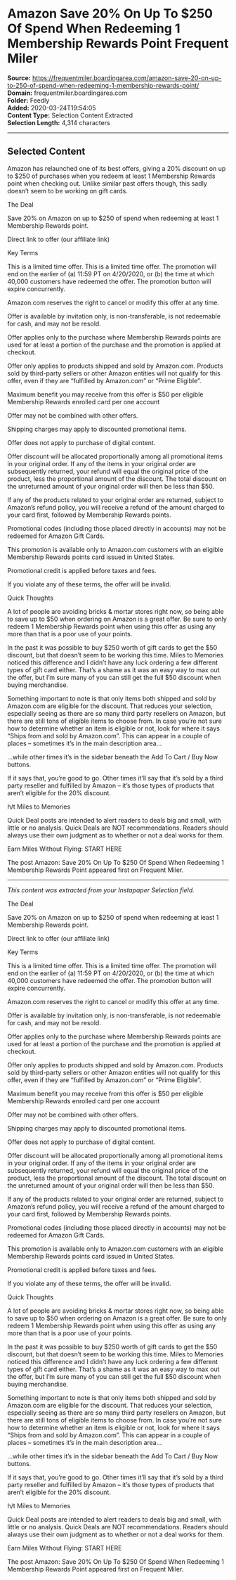 # Amazon Save 20% On Up To $250 Of Spend When Redeeming 1 Membership Rewards Point Frequent Miler

**Source:** https://frequentmiler.boardingarea.com/amazon-save-20-on-up-to-250-of-spend-when-redeeming-1-membership-rewards-point/  
**Domain:** frequentmiler.boardingarea.com  
**Folder:** Feedly  
**Added:** 2020-03-24T19:54:05  
**Content Type:** Selection Content Extracted  
**Selection Length:** 4,314 characters  


---

## Selected Content

Amazon has relaunched one of its best offers, giving a 20% discount on up to $250 of purchases when you redeem at least 1 Membership Rewards point when checking out. Unlike similar past offers though, this sadly doesn’t seem to be working on gift cards.

The Deal

Save 20% on Amazon on up to $250 of spend when redeeming at least 1 Membership Rewards point.

Direct link to offer (our affiliate link)

Key Terms

This is a limited time offer. This is a limited time offer. The promotion will end on the earlier of (a) 11:59 PT on 4/20/2020, or (b) the time at which 40,000 customers have redeemed the offer. The promotion button will expire concurrently.

Amazon.com reserves the right to cancel or modify this offer at any time.

Offer is available by invitation only, is non-transferable, is not redeemable for cash, and may not be resold.

Offer applies only to the purchase where Membership Rewards points are used for at least a portion of the purchase and the promotion is applied at checkout.

Offer only applies to products shipped and sold by Amazon.com. Products sold by third-party sellers or other Amazon entities will not qualify for this offer, even if they are “fulfilled by Amazon.com” or “Prime Eligible”.

Maximum benefit you may receive from this offer is $50 per eligible Membership Rewards enrolled card per one account

Offer may not be combined with other offers.

Shipping charges may apply to discounted promotional items.

Offer does not apply to purchase of digital content.

Offer discount will be allocated proportionally among all promotional items in your original order. If any of the items in your original order are subsequently returned, your refund will equal the original price of the product, less the proportional amount of the discount. The total discount on the unreturned amount of your original order will then be less than $50.

If any of the products related to your original order are returned, subject to Amazon’s refund policy, you will receive a refund of the amount charged to your card first, followed by Membership Rewards points.

Promotional codes (including those placed directly in accounts) may not be redeemed for Amazon Gift Cards.

This promotion is available only to Amazon.com customers with an eligible Membership Rewards points card issued in United States.

Promotional credit is applied before taxes and fees.

If you violate any of these terms, the offer will be invalid.

Quick Thoughts

A lot of people are avoiding bricks & mortar stores right now, so being able to save up to $50 when ordering on Amazon is a great offer. Be sure to only redeem 1 Membership Rewards point when using this offer as using any more than that is a poor use of your points.

In the past it was possible to buy $250 worth of gift cards to get the $50 discount, but that doesn’t seem to be working this time. Miles to Memories noticed this difference and I didn’t have any luck ordering a few different types of gift card either. That’s a shame as it was an easy way to max out the offer, but I’m sure many of you can still get the full $50 discount when buying merchandise.

Something important to note is that only items both shipped and sold by Amazon.com are eligible for the discount. That reduces your selection, especially seeing as there are so many third party resellers on Amazon, but there are still tons of eligible items to choose from. In case you’re not sure how to determine whether an item is eligible or not, look for where it says “Ships from and sold by Amazon.com”. This can appear in a couple of places – sometimes it’s in the main description area…

…while other times it’s in the sidebar beneath the Add To Cart / Buy Now buttons.

If it says that, you’re good to go. Other times it’ll say that it’s sold by a third party reseller and fulfilled by Amazon – it’s those types of products that aren’t eligible for the 20% discount.

h/t Miles to Memories

Quick Deal posts are intended to alert readers to deals big and small, with little or no analysis. Quick Deals are NOT recommendations. Readers should always use their own judgment as to whether or not a deal works for them.

Earn Miles Without Flying: START HERE

The post Amazon: Save 20% On Up To $250 Of Spend When Redeeming 1 Membership Rewards Point appeared first on Frequent Miler.

---

*This content was extracted from your Instapaper Selection field.*

The Deal

Save 20% on Amazon on up to $250 of spend when redeeming at least 1 Membership Rewards point.

Direct link to offer (our affiliate link)

Key Terms

This is a limited time offer. This is a limited time offer. The promotion will end on the earlier of (a) 11:59 PT on 4/20/2020, or (b) the time at which 40,000 customers have redeemed the offer. The promotion button will expire concurrently.

Amazon.com reserves the right to cancel or modify this offer at any time.

Offer is available by invitation only, is non-transferable, is not redeemable for cash, and may not be resold.

Offer applies only to the purchase where Membership Rewards points are used for at least a portion of the purchase and the promotion is applied at checkout.

Offer only applies to products shipped and sold by Amazon.com. Products sold by third-party sellers or other Amazon entities will not qualify for this offer, even if they are “fulfilled by Amazon.com” or “Prime Eligible”.

Maximum benefit you may receive from this offer is $50 per eligible Membership Rewards enrolled card per one account

Offer may not be combined with other offers.

Shipping charges may apply to discounted promotional items.

Offer does not apply to purchase of digital content.

Offer discount will be allocated proportionally among all promotional items in your original order. If any of the items in your original order are subsequently returned, your refund will equal the original price of the product, less the proportional amount of the discount. The total discount on the unreturned amount of your original order will then be less than $50.

If any of the products related to your original order are returned, subject to Amazon’s refund policy, you will receive a refund of the amount charged to your card first, followed by Membership Rewards points.

Promotional codes (including those placed directly in accounts) may not be redeemed for Amazon Gift Cards.

This promotion is available only to Amazon.com customers with an eligible Membership Rewards points card issued in United States.

Promotional credit is applied before taxes and fees.

If you violate any of these terms, the offer will be invalid.

Quick Thoughts

A lot of people are avoiding bricks & mortar stores right now, so being able to save up to $50 when ordering on Amazon is a great offer. Be sure to only redeem 1 Membership Rewards point when using this offer as using any more than that is a poor use of your points.

In the past it was possible to buy $250 worth of gift cards to get the $50 discount, but that doesn’t seem to be working this time. Miles to Memories noticed this difference and I didn’t have any luck ordering a few different types of gift card either. That’s a shame as it was an easy way to max out the offer, but I’m sure many of you can still get the full $50 discount when buying merchandise.

Something important to note is that only items both shipped and sold by Amazon.com are eligible for the discount. That reduces your selection, especially seeing as there are so many third party resellers on Amazon, but there are still tons of eligible items to choose from. In case you’re not sure how to determine whether an item is eligible or not, look for where it says “Ships from and sold by Amazon.com”. This can appear in a couple of places – sometimes it’s in the main description area…

…while other times it’s in the sidebar beneath the Add To Cart / Buy Now buttons.

If it says that, you’re good to go. Other times it’ll say that it’s sold by a third party reseller and fulfilled by Amazon – it’s those types of products that aren’t eligible for the 20% discount.

h/t Miles to Memories

Quick Deal posts are intended to alert readers to deals big and small, with little or no analysis. Quick Deals are NOT recommendations. Readers should always use their own judgment as to whether or not a deal works for them.

Earn Miles Without Flying: START HERE

The post Amazon: Save 20% On Up To $250 Of Spend When Redeeming 1 Membership Rewards Point appeared first on Frequent Miler.
